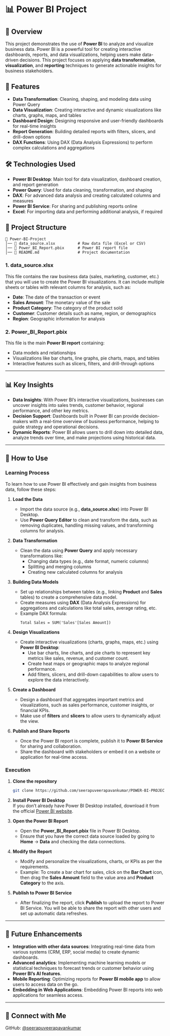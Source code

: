 # 📊 Power BI Project

## 📌 Overview  
This project demonstrates the use of **Power BI** to analyze and visualize business data. Power BI is a powerful tool for creating interactive dashboards, reports, and data visualizations, helping users make data-driven decisions. This project focuses on applying **data transformation**, **visualization**, and **reporting** techniques to generate actionable insights for business stakeholders.

## 🚀 Features  
- **Data Transformation**: Cleaning, shaping, and modeling data using Power Query  
- **Data Visualization**: Creating interactive and dynamic visualizations like charts, graphs, maps, and tables  
- **Dashboard Design**: Designing responsive and user-friendly dashboards for real-time insights  
- **Report Generation**: Building detailed reports with filters, slicers, and drill-down options  
- **DAX Functions**: Using DAX (Data Analysis Expressions) to perform complex calculations and aggregations  

## 🛠️ Technologies Used  
- **Power BI Desktop**: Main tool for data visualization, dashboard creation, and report generation  
- **Power Query**: Used for data cleaning, transformation, and shaping  
- **DAX**: For advanced data analysis and creating calculated columns and measures  
- **Power BI Service**: For sharing and publishing reports online  
- **Excel**: For importing data and performing additional analysis, if required  

## 📂 Project Structure  
```
📁 Power-BI-Project  
│── 📜 data_source.xlsx          # Raw data file (Excel or CSV)  
│── 📜 Power_BI_Report.pbix      # Power BI report file  
│── 📜 README.md                 # Project documentation  
```

### 1. **data_source.xlsx**  
This file contains the raw business data (sales, marketing, customer, etc.) that you will use to create the Power BI visualizations. It can include multiple sheets or tables with relevant columns for analysis, such as:
- **Date**: The date of the transaction or event  
- **Sales Amount**: The monetary value of the sale  
- **Product Category**: The category of the product sold  
- **Customer**: Customer details such as name, region, or demographics  
- **Region**: Geographic information for analysis  

### 2. **Power_BI_Report.pbix**  
This file is the main **Power BI report** containing:
- Data models and relationships  
- Visualizations like bar charts, line graphs, pie charts, maps, and tables  
- Interactive features such as slicers, filters, and drill-through options  

---

## 📊 Key Insights  
- **Data Insights**: With Power BI’s interactive visualizations, businesses can uncover insights into sales trends, customer behavior, regional performance, and other key metrics.
- **Decision Support**: Dashboards built in Power BI can provide decision-makers with a real-time overview of business performance, helping to guide strategy and operational decisions.
- **Dynamic Reports**: Power BI allows users to drill down into detailed data, analyze trends over time, and make projections using historical data.

---

## 📎 How to Use

### **Learning Process**  
To learn how to use Power BI effectively and gain insights from business data, follow these steps:

1. **Load the Data**  
   - Import the data source (e.g., **data_source.xlsx**) into Power BI Desktop.  
   - Use **Power Query Editor** to clean and transform the data, such as removing duplicates, handling missing values, and transforming columns for analysis.

2. **Data Transformation**  
   - Clean the data using **Power Query** and apply necessary transformations like:
     - Changing data types (e.g., date format, numeric columns)
     - Splitting and merging columns  
     - Creating new calculated columns for analysis  

3. **Building Data Models**  
   - Set up relationships between tables (e.g., linking **Product** and **Sales** tables) to create a comprehensive data model.  
   - Create measures using **DAX** (Data Analysis Expressions) for aggregations and calculations like total sales, average rating, etc.  
   - Example DAX formula:
     ```DAX
     Total Sales = SUM('Sales'[Sales Amount])
     ```

4. **Design Visualizations**  
   - Create interactive visualizations (charts, graphs, maps, etc.) using **Power BI Desktop**:
     - Use bar charts, line charts, and pie charts to represent key metrics like sales, revenue, and customer count.
     - Create heat maps or geographic maps to analyze regional performance.
     - Add filters, slicers, and drill-down capabilities to allow users to explore the data interactively.

5. **Create a Dashboard**  
   - Design a dashboard that aggregates important metrics and visualizations, such as sales performance, customer insights, or financial KPIs.
   - Make use of **filters** and **slicers** to allow users to dynamically adjust the view.

6. **Publish and Share Reports**  
   - Once the Power BI report is complete, publish it to **Power BI Service** for sharing and collaboration.
   - Share the dashboard with stakeholders or embed it on a website or application for real-time access.

### **Execution**  

1. **Clone the repository**  
   ```bash
   git clone https://github.com/seerapuveerapavankumar/POWER-BI-PROJECT.git
   ```

2. **Install Power BI Desktop**  
   If you don’t already have Power BI Desktop installed, download it from the official [Power BI website](https://powerbi.microsoft.com/desktop/).

3. **Open the Power BI Report**  
   - Open the **Power_BI_Report.pbix** file in Power BI Desktop.  
   - Ensure that you have the correct data source loaded by going to **Home** → **Data** and checking the data connections.

4. **Modify the Report**  
   - Modify and personalize the visualizations, charts, or KPIs as per the requirements.  
   - Example: To create a bar chart for sales, click on the **Bar Chart** icon, then drag the **Sales Amount** field to the value area and **Product Category** to the axis.

5. **Publish to Power BI Service**  
   - After finalizing the report, click **Publish** to upload the report to Power BI Service. You will be able to share the report with other users and set up automatic data refreshes.

---

## 📌 Future Enhancements  
- **Integration with other data sources**: Integrating real-time data from various systems (CRM, ERP, social media) to create dynamic dashboards.
- **Advanced analytics**: Implementing machine learning models or statistical techniques to forecast trends or customer behavior using **Power BI’s AI features**.
- **Mobile Reporting**: Optimizing reports for **Power BI mobile app** to allow users to access data on the go.
- **Embedding in Web Applications**: Embedding Power BI reports into web applications for seamless access.

---

## 📩 Connect with Me  
GitHub: [@seerapuveerapavankumar](https://github.com/seerapuveerapavankumar)

